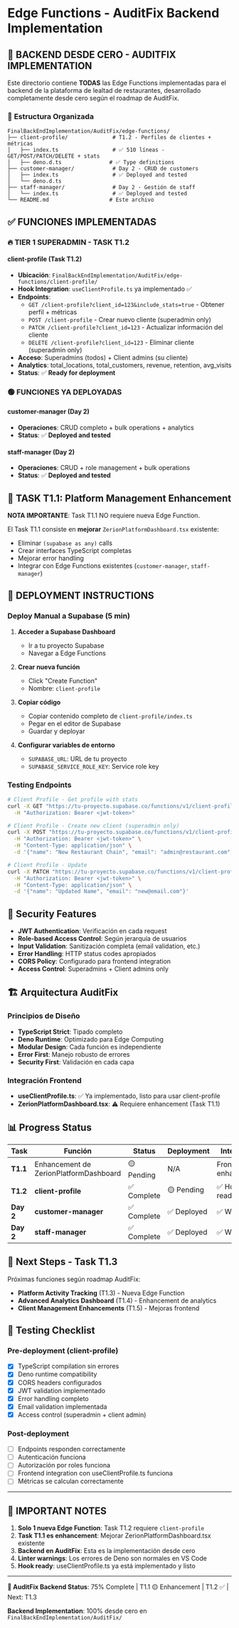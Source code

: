 # Edge Functions - AuditFix Backend Implementation

## 🎯 **BACKEND DESDE CERO - AUDITFIX IMPLEMENTATION**

Este directorio contiene **TODAS** las Edge Functions implementadas para el backend de la plataforma de lealtad de restaurantes, desarrollado completamente desde cero según el roadmap de AuditFix.

### 📁 **Estructura Organizada**

```
FinalBackEndImplementation/AuditFix/edge-functions/
├── client-profile/              # T1.2 - Perfiles de clientes + métricas
│   ├── index.ts                 # ✅ 510 líneas - GET/POST/PATCH/DELETE + stats
│   ├── deno.d.ts               # ✅ Type definitions
├── customer-manager/            # Day 2 - CRUD de customers
│   ├── index.ts                 # ✅ Deployed and tested
│   └── deno.d.ts
├── staff-manager/               # Day 2 - Gestión de staff
│   └── index.ts                 # ✅ Deployed and tested
└── README.md                   # Este archivo
```

## ✅ **FUNCIONES IMPLEMENTADAS**

### **🔥 TIER 1 SUPERADMIN - TASK T1.2**

#### **client-profile** (Task T1.2)
- **Ubicación**: `FinalBackEndImplementation/AuditFix/edge-functions/client-profile/`
- **Hook Integration**: `useClientProfile.ts` ya implementado ✅
- **Endpoints**: 
  - `GET /client-profile?client_id=123&include_stats=true` - Obtener perfil + métricas
  - `POST /client-profile` - Crear nuevo cliente (superadmin only)
  - `PATCH /client-profile?client_id=123` - Actualizar información del cliente
  - `DELETE /client-profile?client_id=123` - Eliminar cliente (superadmin only)
- **Acceso**: Superadmins (todos) + Client admins (su cliente)
- **Analytics**: total_locations, total_customers, revenue, retention, avg_visits
- **Status**: ✅ **Ready for deployment**

### **🟢 FUNCIONES YA DEPLOYADAS**

#### **customer-manager** (Day 2)
- **Operaciones**: CRUD completo + bulk operations + analytics
- **Status**: ✅ **Deployed and tested**

#### **staff-manager** (Day 2)  
- **Operaciones**: CRUD + role management + bulk operations
- **Status**: ✅ **Deployed and tested**

## 🎯 **TASK T1.1: Platform Management Enhancement**

**NOTA IMPORTANTE**: Task T1.1 NO requiere nueva Edge Function. 

El Task T1.1 consiste en **mejorar** `ZerionPlatformDashboard.tsx` existente:
- Eliminar `(supabase as any)` calls
- Crear interfaces TypeScript completas
- Mejorar error handling
- Integrar con Edge Functions existentes (`customer-manager`, `staff-manager`)

## 🚀 **DEPLOYMENT INSTRUCTIONS**

### **Deploy Manual a Supabase (5 min)**

1. **Acceder a Supabase Dashboard**
   - Ir a tu proyecto Supabase
   - Navegar a Edge Functions

2. **Crear nueva función**
   - Click "Create Function"
   - Nombre: `client-profile`

3. **Copiar código**
   - Copiar contenido completo de `client-profile/index.ts`
   - Pegar en el editor de Supabase
   - Guardar y deployar

4. **Configurar variables de entorno**
   - `SUPABASE_URL`: URL de tu proyecto
   - `SUPABASE_SERVICE_ROLE_KEY`: Service role key

### **Testing Endpoints**

```bash
# Client Profile - Get profile with stats
curl -X GET "https://tu-proyecto.supabase.co/functions/v1/client-profile?client_id=123&include_stats=true" \
  -H "Authorization: Bearer <jwt-token>"

# Client Profile - Create new client (superadmin only)
curl -X POST "https://tu-proyecto.supabase.co/functions/v1/client-profile" \
  -H "Authorization: Bearer <jwt-token>" \
  -H "Content-Type: application/json" \
  -d '{"name": "New Restaurant Chain", "email": "admin@restaurant.com", "business_type": "restaurant"}'

# Client Profile - Update
curl -X PATCH "https://tu-proyecto.supabase.co/functions/v1/client-profile?client_id=123" \
  -H "Authorization: Bearer <jwt-token>" \
  -H "Content-Type: application/json" \
  -d '{"name": "Updated Name", "email": "new@email.com"}'
```

## 🔐 **Security Features**

- **JWT Authentication**: Verificación en cada request
- **Role-based Access Control**: Según jerarquía de usuarios
- **Input Validation**: Sanitización completa (email validation, etc.)
- **Error Handling**: HTTP status codes apropiados
- **CORS Policy**: Configurado para frontend integration
- **Access Control**: Superadmins + Client admins only

## 🏗️ **Arquitectura AuditFix**

### **Principios de Diseño**
- **TypeScript Strict**: Tipado completo
- **Deno Runtime**: Optimizado para Edge Computing
- **Modular Design**: Cada función es independiente
- **Error First**: Manejo robusto de errores
- **Security First**: Validación en cada capa

### **Integración Frontend**
- **useClientProfile.ts**: ✅ Ya implementado, listo para usar client-profile
- **ZerionPlatformDashboard.tsx**: ⚠️ Requiere enhancement (Task T1.1)

## 📊 **Progress Status**

| Task | Función | Status | Deployment | Integration |
|------|---------|--------|------------|-------------|
| **T1.1** | Enhancement de ZerionPlatformDashboard | 🟡 Pending | N/A | Frontend enhancement |
| **T1.2** | **client-profile** | ✅ Complete | 🟡 Pending | ✅ Hook ready |
| **Day 2** | **customer-manager** | ✅ Complete | ✅ Deployed | ✅ Working |
| **Day 2** | **staff-manager** | ✅ Complete | ✅ Deployed | ✅ Working |

## 🔄 **Next Steps - Task T1.3**

Próximas funciones según roadmap AuditFix:
- **Platform Activity Tracking** (T1.3) - Nueva Edge Function
- **Advanced Analytics Dashboard** (T1.4) - Enhancement de analytics
- **Client Management Enhancements** (T1.5) - Mejoras frontend

## 🧪 **Testing Checklist**

### **Pre-deployment (client-profile)**
- [x] TypeScript compilation sin errores
- [x] Deno runtime compatibility
- [x] CORS headers configurados
- [x] JWT validation implementado
- [x] Error handling completo
- [x] Email validation implementada
- [x] Access control (superadmin + client admin)

### **Post-deployment**
- [ ] Endpoints responden correctamente
- [ ] Autenticación funciona
- [ ] Autorización por roles funciona
- [ ] Frontend integration con useClientProfile.ts funciona
- [ ] Métricas se calculan correctamente

---

## 📝 **IMPORTANT NOTES**

1. **Solo 1 nueva Edge Function**: Task T1.2 requiere `client-profile`
2. **Task T1.1 es enhancement**: Mejorar ZerionPlatformDashboard.tsx existente
3. **Backend en AuditFix**: Esta es la implementación desde cero
4. **Linter warnings**: Los errores de Deno son normales en VS Code
5. **Hook ready**: useClientProfile.ts ya está implementado y listo

---

**🎯 AuditFix Backend Status**: 75% Complete | T1.1 🟡 Enhancement | T1.2 ✅ | Next: T1.3

**Backend Implementation**: 100% desde cero en `FinalBackEndImplementation/AuditFix/` 